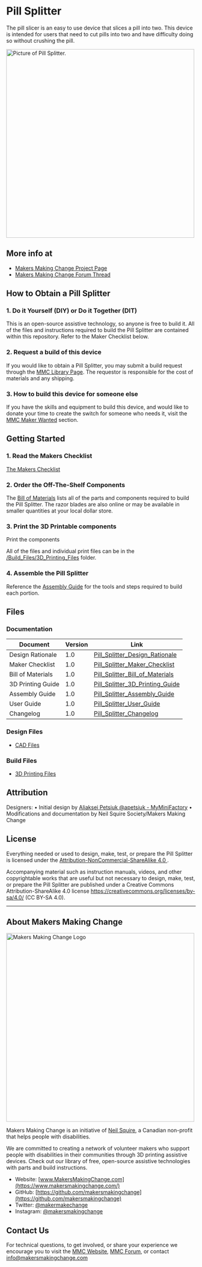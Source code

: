 # Pill Splitter
The pill slicer is an easy to use device that slices a pill into two. This device is intended for users that need to cut pills into two and have difficulty doing so without crushing the pill.

<img src="Photos/Pill-Splitter.jpg" width="500" alt="Picture of Pill Splitter.">

## More info at
- [Makers Making Change Project Page](https://makersmakingchange.com/project/pill-splitter/)
- [Makers Making Change Forum Thread](https://makersmakingchange.com/forum/topic/pill-splitter/)


## How to Obtain a Pill Splitter
### 1. Do it Yourself (DIY) or Do it Together (DIT)

This is an open-source assistive technology, so anyone is free to build it. All of the files and instructions required to build the Pill Splitter are contained within this repository. Refer to the Maker Checklist below.

### 2. Request a build of this device

If you would like to obtain a Pill Splitter, you may submit a build request through the [MMC Library Page](https://makersmakingchange.com/project/pill-splitter/). The requestor is responsible for the cost of materials and any shipping.

### 3. How to build this device for someone else

If you have the skills and equipment to build this device, and would like to donate your time to create the switch for someone who needs it, visit the [MMC Maker Wanted](https://makersmakingchange.com/maker-wanted/) section.


## Getting Started

### 1. Read the Makers Checklist

[The Makers Checklist](/Documentation/Pill_Splitter_Maker_Checklist_V1.0.pdf)

### 2. Order the Off-The-Shelf Components

The [Bill of Materials](/Documentation/Pill_Splitter_BOM_V1.0.xlsx) lists all of the parts and components required to build the Pill Splitter. The razor blades are also online or may be available in smaller quantities at your local dollar store.


### 3. Print the 3D Printable components

Print the components

All of the files and individual print files can be in the [/Build_Files/3D_Printing_Files](/Build_Files/3D_Printing_Files/) folder.

### 4. Assemble the Pill Splitter

Reference the [Assembly Guide](/Documentation/Pill_Splitter_Assembly_Guide_V1.0.pdf) for the tools and steps required to build each portion.

## Files
### Documentation
| Document             | Version | Link |
|----------------------|---------|------|
| Design Rationale     | 1.0     | [Pill_Splitter_Design_Rationale](/Documentation/Pill_Splitter_Design_Rationale_V1.0.pdf)     |
| Maker Checklist      | 1.0     | [Pill_Splitter_Maker_Checklist](/Documentation/Pill_Splitter_Maker_Checklist_V1.0.pdf)     |
| Bill of Materials    | 1.0     | [Pill_Splitter_Bill_of_Materials](/Documentation/Pill_Splitter_BOM_V1.0.xlsx)     |
| 3D Printing Guide    | 1.0     | [Pill_Splitter_3D_Printing_Guide](/Documentation/Pill_Splitter_3D_Printing_Guide_V1.0.pdf)     |
| Assembly Guide       | 1.0     | [Pill_Splitter_Assembly_Guide](/Documentation/Pill_Splitter_Assembly_Guide_V1.0.pdf)     |
| User Guide           | 1.0     | [Pill_Splitter_User_Guide](/Documentation/Pill_Splitter_User_Guide_V1.0.pdf)    |
| Changelog            | 1.0     | [Pill_Splitter_Changelog](/Documentation/Pill_Splitter_Changelog_V1.0.pdf)     |

### Design Files
 - [CAD Files](/Design_Files)

### Build Files
 - [3D Printing Files](/Build_Files/3D_Printing_Files)

## Attribution
Designers:
•	Initial design by [Aliaksei Petsiuk @apetsiuk - MyMiniFactory](https://www.myminifactory.com/users/apetsiuk)
•	Modifications and documentation by Neil Squire Society/Makers Making Change


## License
Everything needed or used to design, make, test, or prepare the Pill Splitter is licensed under the [Attribution-NonCommercial-ShareAlike 4.0 ](https://creativecommons.org/licenses/by-nc-sa/4.0/).

Accompanying material such as instruction manuals, videos, and other copyrightable works that are useful but not necessary to design, make, test, or prepare the Pill Splitter are published under a Creative Commons Attribution-ShareAlike 4.0 license https://creativecommons.org/licenses/by-sa/4.0/ (CC BY-SA 4.0).


---

## About Makers Making Change
<img src="https://www.makersmakingchange.com/wp-content/uploads/logo/mmc_logo.svg" width="500" alt="Makers Making Change Logo">

Makers Making Change is an initiative of [Neil Squire](https://www.neilsquire.ca/), a Canadian non-profit that helps people with disabilities.

We are committed to creating a network of volunteer makers who support people with disabilities in their communities through 3D printing assistive devices. Check out our library of free, open-source assistive technologies with parts and build instructions.

 - Website: [www.MakersMakingChange.com](https://www.makersmakingchange.com/)
 - GitHub: [https://github.com/makersmakingchange](https://github.com/makersmakingchange)
 - Twitter: [@makermakechange](https://twitter.com/makermakechange)
 - Instagram: [@makersmakingchange](https://www.instagram.com/makersmakingchange)



## Contact Us

For technical questions, to get involved, or share your experience we encourage you to visit the [MMC Website](https://www.makersmakingchange.com/), [MMC Forum](https://makersmakingchange.com/forum), or contact info@makersmakingchange.com

